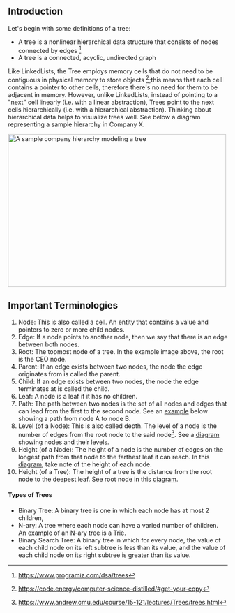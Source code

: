 ## Introduction
Let's begin with some definitions of a tree:
- A tree is a nonlinear hierarchical data structure that consists of nodes connected by edges [^programiz-trees]
- A tree is a connected, acyclic, undirected graph

Like LinkedLists, the Tree employs memory cells that do not need to be contiguous in physical memory to store objects [^cs-distilled];this means that each cell contains a pointer to other cells, therefore there's no need for them to be adjacent in memory.
However, unlike LinkedLists, instead of pointing to a "next" cell linearly (i.e. with a linear abstraction), Trees point to the next cells hierarchically (i.e. with a hierarchical abstraction). Thinking about hierarchical data helps to visualize trees well. 
See below a diagram representing a sample hierarchy in Company X.

<img alt="A sample company hierarchy modeling a tree" src="tree/images/tree-hierarchy.png" height="350" width="500">

## Important Terminologies

1. Node: This is also called a cell. An entity that contains a value and pointers to zero or more child nodes.
2. Edge: If a node points to another node, then we say that there is an edge between both nodes.
3. Root: The topmost node of a tree. In the example image above, the root is the CEO node.
4. Parent: If an edge exists between two nodes, the node the edge originates from is called the parent.
5. Child: If an edge exists between two nodes, the node the edge terminates at is called the child.
6. Leaf: A node is a leaf if it has no children.
7. Path: The path between two nodes is the set of all nodes and edges that can lead from the first to the second node. 
See an [example](../images/tree-path.png) below showing a path from node A to node B.
8. Level (of a Node):  This is also called depth. The level of a node is the number of edges from the root node to the said node[^andrew-cmu].
See a [diagram](../images/tree-level.png) showing nodes and their levels.
9. Height (of a Node): The height of a node is the number of edges on the longest path from that node to the farthest leaf it can reach. 
In this [diagram](../images/tree-height.png), take note of the height of each node.
10. Height (of a Tree): The height of a tree is the distance from the root node to the deepest leaf. See root node in this [diagram]().

#### Types of Trees
* Binary Tree: A binary tree is one in which each node has at most 2 children,
* N-ary: A tree where each node can have a varied number of children. An example of an N-ary tree is a Trie.
* Binary Search Tree: A binary tree in which for every node, the value of each child node on its left subtree is less than its value, 
and the value of each child node on its right subtree is greater than its value.

[^programiz-trees]: https://www.programiz.com/dsa/trees
[^cs-distilled]: https://code.energy/computer-science-distilled/#get-your-copy
[^andrew-cmu]: https://www.andrew.cmu.edu/course/15-121/lectures/Trees/trees.html